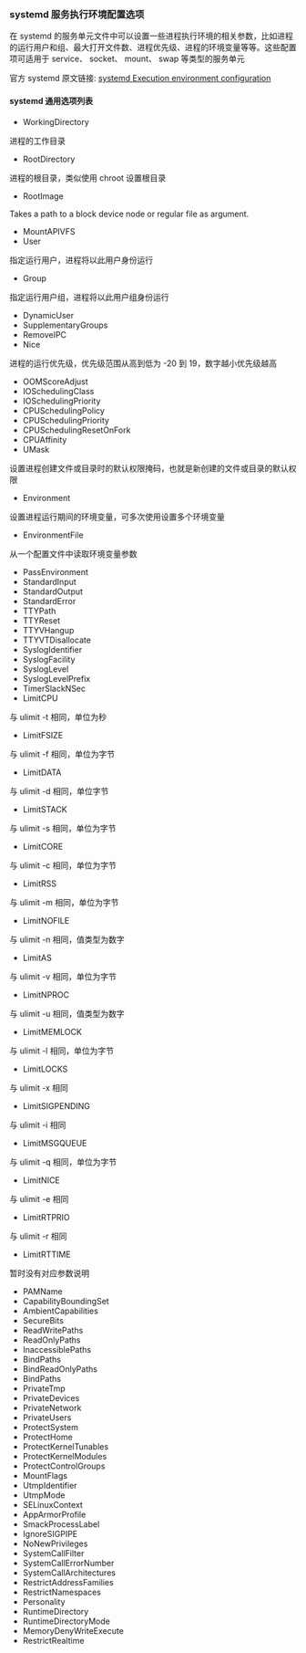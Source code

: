 ### systemd 服务执行环境配置选项

在 systemd 的服务单元文件中可以设置一些进程执行环境的相关参数，比如进程的运行用户和组、最大打开文件数、进程优先级、进程的环境变量等等。这些配置项可适用于 service、 socket、 mount、 swap 等类型的服务单元

官方 systemd 原文链接: [systemd Execution environment configuration](https://www.freedesktop.org/software/systemd/man/systemd.exec.html) 

#### systemd 通用选项列表

- WorkingDirectory

进程的工作目录

- RootDirectory

进程的根目录，类似使用 chroot 设置根目录

- RootImage

Takes a path to a block device node or regular file as argument. 

- MountAPIVFS
- User

指定运行用户，进程将以此用户身份运行

- Group

指定运行用户组，进程将以此用户组身份运行

- DynamicUser
- SupplementaryGroups
- RemoveIPC
- Nice

进程的运行优先级，优先级范围从高到低为 -20 到 19，数字越小优先级越高

- OOMScoreAdjust
- IOSchedulingClass
- IOSchedulingPriority
- CPUSchedulingPolicy
- CPUSchedulingPriority
- CPUSchedulingResetOnFork
- CPUAffinity
- UMask

设置进程创建文件或目录时的默认权限掩码，也就是新创建的文件或目录的默认权限

- Environment

设置进程运行期间的环境变量，可多次使用设置多个环境变量

- EnvironmentFile

从一个配置文件中读取环境变量参数

- PassEnvironment
- StandardInput
- StandardOutput
- StandardError
- TTYPath
- TTYReset
- TTYVHangup
- TTYVTDisallocate
- SyslogIdentifier
- SyslogFacility
- SyslogLevel
- SyslogLevelPrefix
- TimerSlackNSec
- LimitCPU

与 ulimit -t 相同，单位为秒

- LimitFSIZE

与 ulimit -f 相同，单位为字节

- LimitDATA

与 ulimit -d 相同，单位字节

- LimitSTACK

与 ulimit -s 相同，单位为字节

- LimitCORE

与 ulimit -c 相同，单位为字节

- LimitRSS

与 ulimit -m 相同，单位为字节

- LimitNOFILE

与 ulimit -n 相同，值类型为数字

- LimitAS

与 ulimit -v 相同，单位为字节

- LimitNPROC

与 	ulimit -u 相同，值类型为数字

- LimitMEMLOCK

与 ulimit -l 相同，单位为字节

- LimitLOCKS

与 ulimit -x 相同

- LimitSIGPENDING

与 ulimit -i 相同

- LimitMSGQUEUE

与 ulimit -q 相同，单位为字节

- LimitNICE

与 ulimit -e 相同

- LimitRTPRIO

与 ulimit -r 相同

- LimitRTTIME

暂时没有对应参数说明

- PAMName
- CapabilityBoundingSet
- AmbientCapabilities
- SecureBits
- ReadWritePaths
- ReadOnlyPaths
- InaccessiblePaths
- BindPaths
- BindReadOnlyPaths
- BindPaths
- PrivateTmp
- PrivateDevices
- PrivateNetwork
- PrivateUsers
- ProtectSystem
- ProtectHome
- ProtectKernelTunables
- ProtectKernelModules
- ProtectControlGroups
- MountFlags
- UtmpIdentifier
- UtmpMode
- SELinuxContext
- AppArmorProfile
- SmackProcessLabel
- IgnoreSIGPIPE
- NoNewPrivileges
- SystemCallFilter
- SystemCallErrorNumber
- SystemCallArchitectures
- RestrictAddressFamilies
- RestrictNamespaces
- Personality
- RuntimeDirectory
- RuntimeDirectoryMode
- MemoryDenyWriteExecute
- RestrictRealtime

